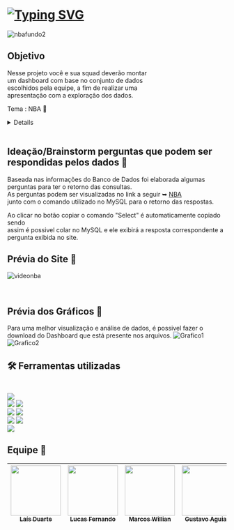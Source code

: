 # [![Typing SVG](https://readme-typing-svg.demolab.com?font=Fira+Code&size=30&pause=1000&color=0366C5&width=497&height=80&lines=Projeto++em+Grupo+-+Modulo+4)](https://git.io/typing-svg)

![nbafundo2](https://user-images.githubusercontent.com/113525688/214936504-979de8f5-ce26-499c-975c-53629f03e1f9.png)


## Objetivo
Nesse projeto você e sua squad deverão montar <br>
um dashboard com base no conjunto de dados <br>
escolhidos pela equipe, a fim de realizar uma <br>
apresentação com a exploração dos dados.
 
 Tema : NBA 🏀 

 <details><sumary><br>
  </sumary>
➥ Crie um repositório compartilhado com sua equipe
para que seja possível fazer o backup tanto do
esquema do banco quanto das queries elaboradas.

➥ Ideação/Brainstorm sobre perguntas que
podem ser respondidas pelos dados: Análise
o conjunto de dados selecionado para que as
perguntas sejam pertinentes.

➥ Estruturar o esquema do banco de dados: A
partir da avaliação do conjunto de dados
fornecidos, modelar as tabelas do banco. Note que
não é necessário mapear todas as colunas de todas
as tabelas. Mantenha sua implementação simples
construindo um modelo que atende às perguntas
elaboradas pelo grupo.

➥ Realizar carga no banco: Com base no
esquema desenhado e criado, subir os dados
presentes nos arquivos para o banco de dados a fim
de verificar o funcionamento da solução
encontrada.

➥ Criar visualizações dos dados com base nas
perguntas elaboradas: aqui vocês podem usar
planilhas (Excel / Google), Metabase, Tableau,
Power Bi, etc.

➥ Montar uma apresentação a partir das perguntas e
análise exploratória feita em cima do conjunto de
dados selecionado

</details>




<br>

## Ideação/Brainstorm perguntas que podem ser respondidas pelos dados 🏀
Baseada nas informações do Banco de Dados foi elaborada algumas perguntas para ter o retorno das consultas. <br>
As perguntas podem ser visualizadas no link a seguir ➥ [NBA](https://visualizando-a-situacao.vercel.app/) <br>
junto com o comando utilizado no MySQL para o retorno das respostas. 


Ao clicar no botão copiar o comando "Select" é automaticamente copiado sendo <br>
assim é possivel colar no MySQL e ele exibirá a resposta correspondente a pergunta exibida no site. 


## Prévia do Site 🏀
![videonba](https://user-images.githubusercontent.com/113525688/215354768-743052df-960f-4311-a8e3-747c6dc7f9dc.gif)


<br>
 
## Prévia dos Gráficos  🏀
Para uma melhor visualização e análise de dados,  é possivel fazer o download do Dashboard que está presente nos arquivos.
![Grafico1](https://user-images.githubusercontent.com/113525688/214934016-758348f9-e0c8-4d0f-9af8-ecbce7cca486.png)
![Grafico2](https://user-images.githubusercontent.com/113525688/214934079-b1ab7392-9dc5-421c-b6ec-4067db7633d2.png)




## 🛠️ Ferramentas utilizadas <br> <br>
<img src="https://img.shields.io/badge/MySQL-005C84?style=for-the-badge&logo=mysql&logoColor=white" target="_blank"></a>  <br> 
<img src="https://img.shields.io/badge/Vercel-000000?style=for-the-badge&logo=vercel&logoColor=white" target="_blank"></a> 
<img src="https://img.shields.io/badge/GitHub-100000?style=for-the-badge&logo=github&logoColor=white" target="_blank"></a> <br>
<img src="https://img.shields.io/badge/PowerBI-F2C811?style=for-the-badge&logo=Power%20BI&logoColor=white" target="_blank"></a>
<img src="https://img.shields.io/badge/Canva-%2300C4CC.svg?&style=for-the-badge&logo=Canva&logoColor=white" target="_blank"></a>	<br>
<img src="https://img.shields.io/badge/React-20232A?style=for-the-badge&logo=react&logoColor=61DAFB" target="_blank"></a>
<img src="https://img.shields.io/badge/HTML5-E34F26?style=for-the-badge&logo=html5&logoColor=white" target="_blank"></a> <br>
<img src="https://img.shields.io/badge/CSS3-1572B6?style=for-the-badge&logo=css3&logoColor=white" target="_blank"></a>


## Equipe  🏀
| [<img src="https://avatars.githubusercontent.com/u/113525360?v=4" width=115><br><sub>Laís Duarte</sub>](https://github.com/laisduarte07) |  [<img src="https://avatars.githubusercontent.com/u/113525442?v=4" width=115><br><sub>Lucas Fernando</sub>](https://github.com/LucasFToddy) |  [<img src="https://avatars.githubusercontent.com/u/87791042?v=4" width=115><br><sub>Marcos Willian</sub>](https://github.com/marcosmwx) | [<img src="https://avatars.githubusercontent.com/u/113530214?v=4" width=115><br><sub>Gustavo Aguiar</sub>](https://github.com/Aguiargustavo) | [<img src="https://avatars.githubusercontent.com/u/113525688?v=4" width=115><br><sub>Débora Santana</sub>](https://github.com/DeboraSantanaa)
| :---: | :---: | :---: | :---: | :---: |


